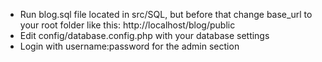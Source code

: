 
* Run blog.sql file located in src/SQL, but before that change base_url to your root folder like this: http://localhost/blog/public
* Edit config/database.config.php  with your database settings
* Login with username:password for the admin section
